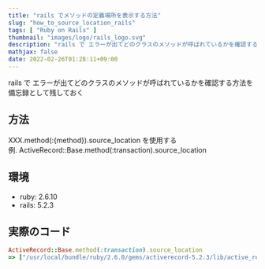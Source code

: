 ```yaml
---
title: "rails でメソッドの定義場所を表示する方法"
slug: "how_to_source_location_rails"
tags: [ "Ruby on Rails" ]
thumbnail: "images/logo/rails_logo.svg"
description: "rails で エラーが出てどのクラスのメソッドが呼ばれているかを確認する方法を備忘録として残しておく"
mathjax: false
date: 2022-02-26T01:28:11+09:00
---
```


rails で エラーが出てどのクラスのメソッドが呼ばれているかを確認する方法を備忘録として残しておく

## 方法

XXX.method(:{method}).source_location を使用する  
例. ActiveRecord::Base.method(:transaction).source_location

## 環境

* ruby: 2.6.10
* rails: 5.2.3

## 実際のコード

```rb
ActiveRecord::Base.method(:transaction).source_location
=> ["/usr/local/bundle/ruby/2.6.0/gems/activerecord-5.2.3/lib/active_record/transactions.rb", 211]
```
